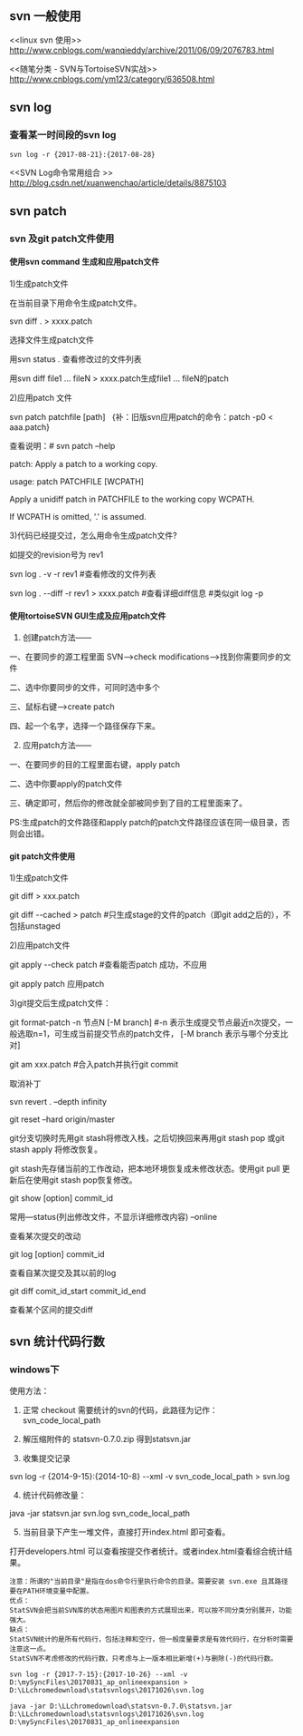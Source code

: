 

## svn 一般使用

<<linux svn 使用>>
http://www.cnblogs.com/wanqieddy/archive/2011/06/09/2076783.html

<<随笔分类 - SVN与TortoiseSVN实战>>
http://www.cnblogs.com/ym123/category/636508.html

## svn log

### 查看某一时间段的svn log
```
svn log -r {2017-08-21}:{2017-08-28}
```
<<SVN Log命令常用组合 >>
http://blog.csdn.net/xuanwenchao/article/details/8875103


## svn patch

### svn 及git patch文件使用

#### 使用svn command 生成和应用patch文件

1)生成patch文件

在当前目录下用命令生成patch文件。

svn diff . > xxxx.patch

选择文件生成patch文件

用svn status . 查看修改过的文件列表 

用svn diff file1 … fileN > xxxx.patch生成file1 … fileN的patch

 
2)应用patch 文件 

svn patch patchfile [path]   {补：旧版svn应用patch的命令：patch -p0 < aaa.patch}

查看说明：# svn patch –help

patch: Apply a patch to a working copy.

usage: patch PATCHFILE [WCPATH]

Apply a unidiff patch in PATCHFILE to the working copy WCPATH.

  If WCPATH is omitted, '.' is assumed.

 
3)代码已经提交过，怎么用命令生成patch文件?

如提交的revision号为 rev1

svn log . -v -r rev1  #查看修改的文件列表 

svn log . --diff -r rev1 > xxxx.patch  #查看详细diff信息  #类似git log -p



 
#### 使用tortoiseSVN GUI生成及应用patch文件


1) 创建patch方法——

一、在要同步的源工程里面 SVN——>check modifications——>找到你需要同步的文件

二、选中你要同步的文件，可同时选中多个

三、鼠标右键——>create patch

四、起一个名字，选择一个路径保存下来。


2) 应用patch方法——

一、在要同步的目的工程里面右键，apply patch

二、选中你要apply的patch文件

三、确定即可，然后你的修改就全部被同步到了目的工程里面来了。

 
PS:生成patch的文件路径和apply patch的patch文件路径应该在同一级目录，否则会出错。


#### git patch文件使用

1)生成patch文件

git diff > xxx.patch

git diff --cached > patch  #只生成stage的文件的patch（即git add之后的），不包括unstaged

 

2)应用patch文件

git apply --check patch   #查看能否patch 成功，不应用

git apply patch  应用patch

 

3)git提交后生成patch文件：

git format-patch -n  节点N  [-M branch]  #-n  表示生成提交节点最近n次提交，一般选取n=1，可生成当前提交节点的patch文件， [-M branch 表示与哪个分支比对]

git am xxx.patch  #合入patch并执行git commit


取消补丁

svn revert . –depth infinity

git reset –hard origin/master

 
 
git分支切换时先用git stash将修改入栈，之后切换回来再用git stash pop 或git stash apply 将修改恢复。

git stash先存储当前的工作改动，把本地环境恢复成未修改状态。使用git pull 更新后在使用git stash pop恢复修改。



git show [option] commit_id

常用—status(列出修改文件，不显示详细修改内容)  –online

查看某次提交的改动

 

git log [option] commit_id

查看自某次提交及其以前的log

 

git diff comit_id_start commit_id_end

查看某个区间的提交diff 


## svn 统计代码行数
### windows下

使用方法：

1. 正常 checkout 需要统计的svn的代码，此路径为记作：svn_code_local_path

2. 解压缩附件的 statsvn-0.7.0.zip 得到statsvn.jar

3. 收集提交记录

 svn log -r {2014-9-15}:{2014-10-8} --xml -v svn_code_local_path > svn.log

4. 统计代码修改量：

java -jar statsvn.jar svn.log svn_code_local_path

5. 当前目录下产生一堆文件，直接打开index.html 即可查看。

打开developers.html 可以查看按提交作者统计。或者index.html查看综合统计结果。
```
注意：所谓的"当前目录"是指在dos命令行里执行命令的目录。需要安装 svn.exe 且其路径要在PATH环境变量中配置。
优点：
StatSVN会把当前SVN库的状态用图片和图表的方式展现出来，可以按不同分类分别展开，功能强大。
缺点：
StatSVN统计的是所有代码行，包括注释和空行，但一般度量要求是有效代码行，在分析时需要注意这一点。
StatSVN不考虑修改的代码行数，只考虑与上一版本相比新增(+)与删除(-)的代码行数。
```
```
svn log -r {2017-7-15}:{2017-10-26} --xml -v D:\mySyncFiles\20170831_ap_onlineexpansion > D:\LLchromedownload\statsvnlogs\20171026\svn.log

java -jar D:\LLchromedownload\statsvn-0.7.0\statsvn.jar D:\LLchromedownload\statsvnlogs\20171026\svn.log D:\mySyncFiles\20170831_ap_onlineexpansion
```

